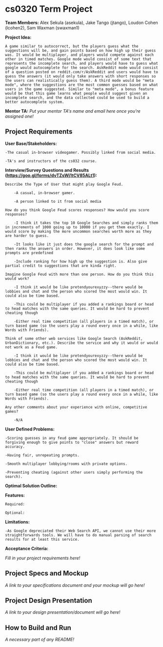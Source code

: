# cs0320 Term Project

**Team Members:** Alex Sekula (asekula), Jake Tango (jtango), Loudon Cohen (lcohen2), Sam Waxman (swaxman1)

**Project Idea:** 

	A game similar to autocorrect, but the players guess what the suggestions will be, and gain points based on how high up their guess was. It would be multiplayer, and players would compete against each other in timed matches. Google mode would consist of some text that represents the incomplete search, and players would have to guess what google would autocomplete for the search. AskReddit mode would consist of a question posted on reddit.com/r/AskReddit and users would have to guess the answers (it would only take answers with short responses so the users can realistically guess them). A third mode would be "meta mode", where the suggestions are the most common guesses based on what users in the game suggested. Similar to "meta mode", a bonus feature would be that this game learns what people would suggest given an incomplete search, and the data collected could be used to build a better autocomplete system.

**Mentor TA:** _Put your mentor TA's name and email here once you're assigned one!_

## Project Requirements

**User Base/Stakeholders:**

	-The casual in-browser videogamer. Possibly linked from social media.

	-TA's and instructors of the cs032 course.

**Interview/Survey Questions and Results (https://goo.gl/forms/dvTZsWj1tCV85ALt1):**

	Describe the Type of User that might play Google Feud.

		-A casual, in-browser gamer.

		-A person linked to it from social media

	How do you think Google Feud scores responses? How would you score responses?

		-I think it takes the top 10 Google Searches and simply ranks them in increments of 1000 going up to 10000 if you get them exactly. I would score by making the more uncommon searches worth more as they are harder to guess.

		-It looks like it just does the google search for the prompt and then ranks the answers in order. However, it does look like some prompts are predefined

		-Include ranking for how high up the suggestion is. Also give partial credit to suggestions that are kinda right.

	Imagine Google Feud with more than one person. How do you think this would work?

		-I think it would be like pretendyourexyzzy--there would be lobbies and chat and the person who scored the most would win. It could also be time based.

		-This could be multiplayer if you added a rankings board or head to head matches with the same queries. It would be hard to prevent cheating though
		
		-Either real time competition (all players in a timed match), or turn based game (so the users play a round every once in a while, like Words with Friends).

	Think of some other web services like Google Search (AskReddit, UrbanDictionary, etc.). Describe the service and why it would or would not work as a Feud game.

		-I think it would be like pretendyourexyzzy--there would be lobbies and chat and the person who scored the most would win. It could also be time based.

		-This could be multiplayer if you added a rankings board or head to head matches with the same queries. It would be hard to prevent cheating though

		-Either real time competition (all players in a timed match), or turn based game (so the users play a round every once in a while, like Words with Friends).

	Any other comments about your experience with online, competitive games?

		-N/A

**User Defined Problems:**

	-Scoring guesses in any feud game appropriately. It should be forgiving enough to give points to "close" answers but reward accuracy.

	-Having fair, unrepeating prompts. 

	-Smooth multiplayer lobbying/rooms with private options.

	-Preventing cheating (against other users simply performing the search).

**Optimal Solution Outline:**

	
**Features:**

	Required:

	Optional:

**Limitations:**

	-As Google depreciated their Web Search API, we cannot use their more straightforwards tools. We will have to do manual parsing of search results for at least this service.
	
**Acceptance Criteria:**


_Fill in your project requirements here!_

## Project Specs and Mockup
_A link to your specifications document and your mockup will go here!_

## Project Design Presentation
_A link to your design presentation/document will go here!_

## How to Build and Run
_A necessary part of any README!_
